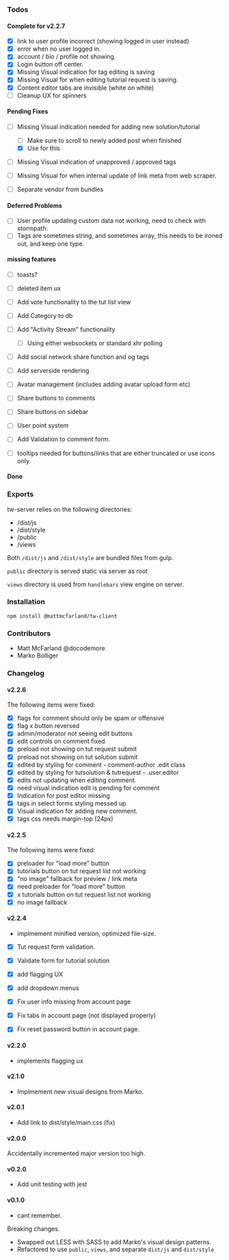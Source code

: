 ### Todos

#### Complete for v2.2.7

- [x] link to user profile incorrect (showing logged in user instead)
- [x] error when no user logged in.
- [x] account / bio / profile not showing.
- [x] Login button off center.
- [x] Missing Visual indication for tag editing is saving
- [x] Missing Visual for when editing tutorial request is saving.
- [x] Content editor tabs are invisible (white on white)
- [ ] Cleanup UX for spinners

#### Pending Fixes



- [ ] Missing Visual indication needed for adding new solution/tutorial
   - [ ] Make sure to scroll to newly added post when finished
   - [x] Use <Spinner /> for this

- [ ] Missing Visual indication of unapproved / approved tags
- [ ] Missing Visual for when internal update of link meta from web scraper.

- [ ] Separate vendor from bundles


#### Deferred Problems

- [ ] User profile updating custom data not working, need to check with stormpath.
- [ ] Tags are sometimes string, and sometimes array, this needs to be ironed out, and keep one type.

#### missing features

- [ ] toasts?

- [ ] deleted item ux
- [ ] Add vote functionality to the tut list view
- [ ] Add Category to db
- [ ] Add "Activity Stream" functionality
  - [ ] Using either websockets or standard xhr polling

- [ ] Add social network share function and og tags
- [ ] Add serverside rendering
- [ ] Avatar management (includes adding avatar upload form etc)
- [ ] Share buttons to comments
- [ ] Share buttons on sidebar
- [ ] User point system
- [ ] Add Validation to comment form.
- [ ] tooltips needed for buttons/links that are either truncated or use icons only.


#### Done




### Exports

tw-server relies on the following directories:

- /dist/js
- /dist/style
- /public
- /views

Both `/dist/js` and `/dist/style` are bundled files from gulp.

`public` directory is served static via server as root

`views` directory is used from `handlebars` view engine on server.

### Installation

`npm install @mattmcfarland/tw-client`


### Contributors

- Matt McFarland @docodemore
- Marko Bolliger


### Changelog


#### v2.2.6

The following items were fixed:

- [x] flags for comment should only be spam or offensive
- [x] flag x button reversed
- [x] admin/moderator not seeing edit buttons
- [x] edit controls on comment fixed
- [x] preload not showing on tut request submit
- [x] preload not showing on tut solution submit
- [x] edited by styling for comment  - comment-author .edit class
- [x] edited by styling for tutsolution & tutrequest - .user.editor
- [x] edits not updating when editing comment.
- [x] need visual indication edit is pending for comment
- [x] Indication for post editor missing
- [x] tags in select forms styling messed up
- [x] Visual indication for adding new comment.
- [x] tags css needs margin-top (24px)

#### v2.2.5

The following items were fixed:

- [x] preloader for "load more" button
- [x] tutorials button on tut request list not working
- [x] "no image" fallback for preview / link meta
- [x] need preloader for "load more" button
- [x] x tutorials button on tut request list not working
- [x] no image fallback

#### v2.2.4

- implmement minified version, optimized file-size.

- [x] Tut request form validation.
- [x] Validate form for tutorial solution
- [x] add flagging UX
- [x] add dropdown menus
- [x] Fix user info missing from account page
- [x] Fix tabs in account page (not displayed properly)
- [x] Fix reset password button in account page.


#### v2.2.0

- implements flagging ux

#### v2.1.0

- Implmement new visual designs from Marko.


#### v2.0.1

- Add link to dist/style/main.css (fix)

#### v2.0.0

Accidentally incremented major version too high.

#### v0.2.0

- Add unit testing with jest

#### v0.1.0

- cant remember.


Breaking changes.

- Swapped out LESS with SASS to add Marko's visual design patterns.
- Refactored to use `public`, `views`, and separate `dist/js` and `dist/style`



